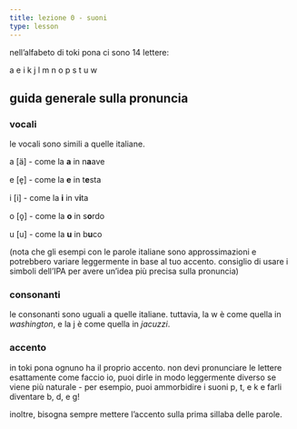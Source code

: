 ```yaml
---
title: lezione 0 - suoni
type: lesson
---
```


nell’alfabeto di toki pona ci sono 14 lettere:

a e i k j l m n o p s t u w

## guida generale sulla pronuncia
### vocali

le vocali sono simili a quelle italiane.

a \[ä\] - come la **a** in n**a**ave

e \[e̞\] - come la **e** in t**e**sta

i \[i\] - come la **i** in v**i**ta

o \[o̞\] - come la **o** in s**o**rdo

u \[u\] - come la **u** in b**u**co

(nota che gli esempi con le parole italiane sono approssimazioni e potrebbero variare leggermente in base al tuo accento. consiglio di usare i simboli dell’IPA per avere un’idea più precisa sulla pronuncia)

### consonanti

le consonanti sono uguali a quelle italiane. tuttavia, la w è come quella in *washington*, e la j è come quella in *jacuzzi*.

### accento

in toki pona ognuno ha il proprio accento. non devi pronunciare le lettere esattamente come faccio io, puoi dirle in modo leggermente diverso se viene più naturale - per esempio, puoi ammorbidire i suoni p, t, e k e farli diventare b, d, e g!

inoltre, bisogna sempre mettere l’accento sulla prima sillaba delle parole.

